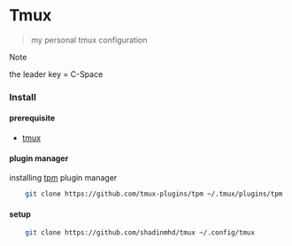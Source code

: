 # Tmux

> my personal tmux configuration

> [!NOTE]
> the leader key = C-Space

### Install

#### prerequisite

- [tmux](https://github.com/tmux/tmux/)

#### plugin manager

installing [tpm](https://github.com/tmux-plugins/tpm) plugin manager

```bash
    git clone https://github.com/tmux-plugins/tpm ~/.tmux/plugins/tpm
```

#### setup

```bash
    git clone https://github.com/shadinmhd/tmux ~/.config/tmux
```
